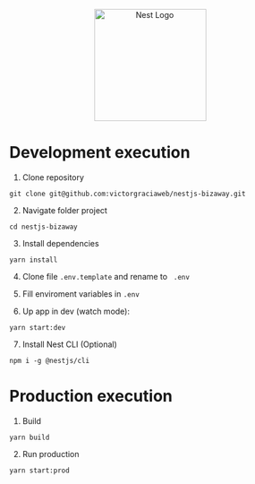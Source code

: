 <p align="center">
  <a href="http://nestjs.com/" target="blank"><img src="https://nestjs.com/img/logo-small.svg" width="200" alt="Nest Logo" /></a>
</p>

# Development execution

1. Clone repository
```
git clone git@github.com:victorgraciaweb/nestjs-bizaway.git
```

2. Navigate folder project
```
cd nestjs-bizaway
```

3. Install dependencies
```
yarn install
```

4. Clone file ```.env.template``` and rename to ```
.env```

5. Fill enviroment variables in ```.env```

6. Up app in dev (watch mode):
```
yarn start:dev
```

7. Install Nest CLI (Optional)
```
npm i -g @nestjs/cli
```

# Production execution

1. Build
```
yarn build
```

2. Run production
```
yarn start:prod
```